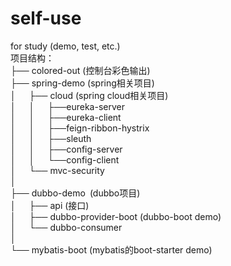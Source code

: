 # self-use

for study (demo, test, etc.)<br>
项目结构：<br>
├── colored-out (控制台彩色输出)<br>
├── spring-demo (spring相关项目)<br>
│   ├── cloud (spring cloud相关项目)<br>
│   │   ├──eureka-server<br>
│   │   ├──eureka-client<br>
│   │   ├──feign-ribbon-hystrix<br>
│   │   ├──sleuth<br>
│   │   ├──config-server<br>
│   │   └──config-client<br>
│   └── mvc-security<br>
│<br>
├── dubbo-demo (dubbo项目)<br>
│   ├── api (接口)<br>
│   ├── dubbo-provider-boot (dubbo-boot demo)<br>
│   └── dubbo-consumer<br>
│<br>
└── mybatis-boot (mybatis的boot-starter demo)<br>